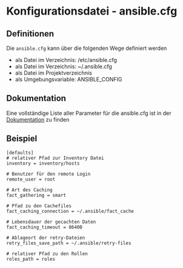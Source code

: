 # Konfigurationsdatei - ansible.cfg

## Definitionen
Die ``ansible.cfg`` kann über die folgenden Wege definiert werden
  - als Datei im Verzeichnis: /etc/ansible.cfg
  - als Datei im Verzeichnis: ~/.ansible.cfg
  - als Datei im Projektverzeichnis
  - als Umgebungsvariable: ANSIBLE_CONFIG

## Dokumentation
Eine vollständige Liste aller Parameter für die ansible.cfg ist in der [Dokumentation](https://docs.ansible.com/ansible/2.4/intro_configuration.html) zu finden

## Beispiel
```
[defaults]
# relativer Pfad zur Inventory Datei
inventory = inventory/hosts

# Benutzer für den remote Login
remote_user = root

# Art des Caching
fact_gathering = smart

# Pfad zu den Cachefiles
fact_caching_connection = ~/.ansible/fact_cache

# Lebensdauer der gecachten Daten
fact_caching_timeout = 86400

# Ablageort der retry-Dateien
retry_files_save_path = ~/.ansible/retry-files

# relativer Pfad zu den Rollen
roles_path = roles
```

